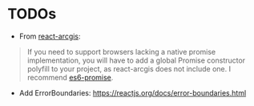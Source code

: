 # TODOs

- From [react-arcgis](https://github.com/nicksenger/react-arcgis):
> If you need to support browsers lacking a native promise implementation, you will have to add a global Promise constructor polyfill to your project, as react-arcgis does not include one. I recommend [es6-promise](https://www.npmjs.com/package/es6-promise).

- Add ErrorBoundaries: https://reactjs.org/docs/error-boundaries.html

